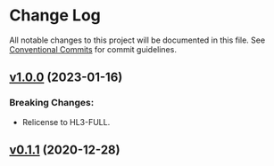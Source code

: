 # Change Log

All notable changes to this project will be documented in this file.
See [Conventional Commits](Https://conventionalcommits.org) for commit guidelines.

<!-- changelog -->

## [v1.0.0](https://gitlab.com/jimsy/ssd1306/compare/v0.1.1...v1.0.0) (2023-01-16)
### Breaking Changes:

* Relicense to HL3-FULL.



## [v0.1.1](https://gitlab.com/jimsy/ssd1306/compare/v0.1.1...v0.1.1) (2020-12-28)



